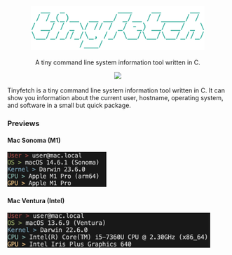 <h3 align="center"><img src="img/logo.png" alt="logo" height="100px"></h3>

<p align="center">A tiny command line system information tool written in C.</p>
  
<p align="center">
<a href="./LICENSE"><img src="https://img.shields.io/badge/license-MIT-blue.svg"></a>
</p>

Tinyfetch is a tiny command line system information tool written in C. It can show you information about the current user, hostname, operating system, and software in a small but quick package.

### Previews

#### Mac Sonoma (M1)
<img src="img/mac_sonoma_m1.png" height="80px">

#### Mac Ventura (Intel)
<img src="img/mac_ventura_intel.jpg" height="80px">
